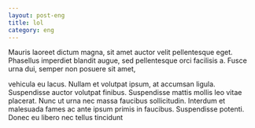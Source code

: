 ```yaml
---
layout: post-eng
title: lol
category: eng
---
```



Mauris laoreet dictum magna, sit amet auctor velit pellentesque eget. Phasellus imperdiet blandit augue, sed pellentesque orci facilisis a. Fusce urna dui, semper non posuere sit amet, 

vehicula eu lacus. Nullam et volutpat ipsum, at accumsan ligula. Suspendisse auctor volutpat finibus. Suspendisse mattis mollis leo vitae placerat. Nunc ut urna nec massa faucibus sollicitudin. Interdum et malesuada fames ac ante ipsum primis in faucibus. Suspendisse potenti. Donec eu libero nec tellus tincidunt
